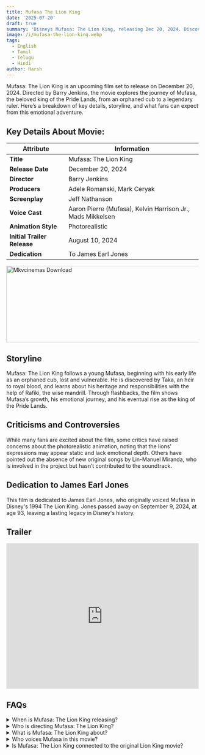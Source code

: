 ```yaml
---
title: Mufasa The Lion King
date: '2025-07-20'
draft: true
summary: 'Disneys Mufasa: The Lion King, releasing Dec 20, 2024. Discover Mufasa’s untold backstory, voice cast, and special dedication to James Earl Jones.'
image: /i/mufasa-the-lion-king.webp
tags:
  - English
  - Tamil
  - Telugu
  - Hindi
author: Harsh
---
```


Mufasa: The Lion King is an upcoming film set to release on December 20, 2024. Directed by Barry Jenkins, the movie explores the journey of Mufasa, the beloved king of the Pride Lands, from an orphaned cub to a legendary ruler. Here’s a breakdown of key details, storyline, and what fans can expect from this emotional adventure.

## Key Details About Movie:

| **Attribute**               | **Information**                                            |
| --------------------------- | ---------------------------------------------------------- |
| **Title**                   | Mufasa: The Lion King                                      |
| **Release Date**            | December 20, 2024                                          |
| **Director**                | Barry Jenkins                                              |
| **Producers**               | Adele Romanski, Mark Ceryak                                |
| **Screenplay**              | Jeff Nathanson                                             |
| **Voice Cast**              | Aaron Pierre (Mufasa), Kelvin Harrison Jr., Mads Mikkelsen |
| **Animation Style**         | Photorealistic                                             |
| **Initial Trailer Release** | August 10, 2024                                            |
| **Dedication**              | To James Earl Jones                                        |

<a href="https://mkvcinemas.buzz/bookmarks-list">
  <img src="/mkvcinemas-btn.webp" alt="Mkvcinemas Download" width="600" height="200" loading="lazy">
</a>

## Storyline

Mufasa: The Lion King follows a young Mufasa, beginning with his early life as an orphaned cub, lost and vulnerable. He is discovered by Taka, an heir to royal blood, and learns about his heritage and responsibilities with the help of Rafiki, the wise mandrill. Through flashbacks, the film shows Mufasa’s growth, his emotional journey, and his eventual rise as the king of the Pride Lands.

## Criticisms and Controversies

While many fans are excited about the film, some critics have raised concerns about the photorealistic animation, noting that the lions’ expressions may appear static and lack emotional depth. Others have pointed out the absence of new original songs by Lin-Manuel Miranda, who is involved in the project but hasn’t contributed to the soundtrack.

## Dedication to James Earl Jones

This film is dedicated to James Earl Jones, who originally voiced Mufasa in Disney's 1994 The Lion King. Jones passed away on September 9, 2024, at age 93, leaving a lasting legacy in Disney's history.

## Trailer

<iframe width="100%" height="380" src="https://www.youtube.com/embed/o17MF9vnabg" title={title} frameborder="0" allow="accelerometer; autoplay; clipboard-write; encrypted-media; gyroscope; picture-in-picture; web-share" referrerpolicy="strict-origin-when-cross-origin" allowfullscreen loading="lazy"></iframe>

## FAQs

<details>
  <summary>When is Mufasa: The Lion King releasing?</summary>
  <p>The movie will release in theaters on December 20, 2024.</p>
</details>

<details>
  <summary>Who is directing Mufasa: The Lion King?</summary>
  <p>Barry Jenkins is the director of the film.</p>
</details>

<details>
  <summary>What is Mufasa: The Lion King about?</summary>
  <p>The movie explores Mufasa’s journey from a young orphaned cub to his rise as king of the Pride Lands.</p>
</details>

<details>
  <summary>Who voices Mufasa in this movie?</summary>
  <p>Aaron Pierre provides the voice for Mufasa.</p>
</details>

<details>
  <summary>Is Mufasa: The Lion King connected to the original Lion King movie?</summary>
  <p>Yes, it serves as a prequel to the 2019 The Lion King remake, telling Mufasa’s backstory.</p>
</details>
